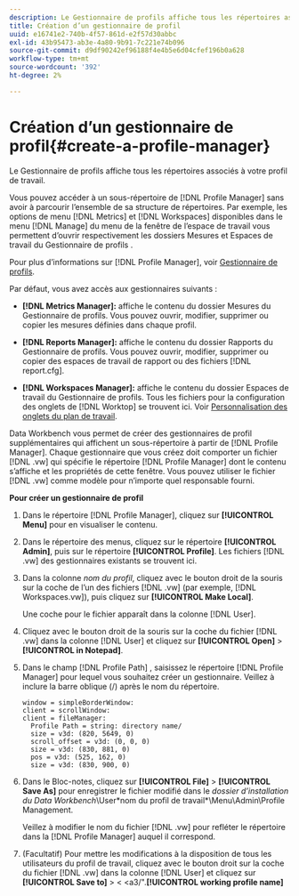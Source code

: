 ```yaml
---
description: Le Gestionnaire de profils affiche tous les répertoires associés à votre profil de travail.
title: Création d’un gestionnaire de profil
uuid: e16741e2-740b-4f57-861d-e2f57d30abbc
exl-id: 43b95473-ab3e-4a80-9b91-7c221e74b096
source-git-commit: d9df90242ef96188f4e4b5e6d04cfef196b0a628
workflow-type: tm+mt
source-wordcount: '392'
ht-degree: 2%

---
```


# Création d’un gestionnaire de profil{#create-a-profile-manager}

Le Gestionnaire de profils affiche tous les répertoires associés à votre profil de travail.

Vous pouvez accéder à un sous-répertoire de [!DNL Profile Manager] sans avoir à parcourir l’ensemble de sa structure de répertoires. Par exemple, les options de menu [!DNL Metrics] et [!DNL Workspaces] disponibles dans le menu [!DNL Manage] du menu de la fenêtre de l’espace de travail vous permettent d’ouvrir respectivement les dossiers Mesures et Espaces de travail du Gestionnaire de profils .

Pour plus d’informations sur [!DNL Profile Manager], voir [Gestionnaire de profils](https://docs.adobe.com/content/help/en/data-workbench/using/client/ui-analysis-features/cstm-prof-files-mgrs/c-new-prof-mgrs.html).

Par défaut, vous avez accès aux gestionnaires suivants :

* **[!DNL Metrics Manager]:** affiche le contenu du dossier Mesures du Gestionnaire de profils. Vous pouvez ouvrir, modifier, supprimer ou copier les mesures définies dans chaque profil.
* **[!DNL Reports Manager]:** affiche le contenu du dossier Rapports du Gestionnaire de profils. Vous pouvez ouvrir, modifier, supprimer ou copier des espaces de travail de rapport ou des fichiers [!DNL report.cfg].

* **[!DNL Workspaces Manager]:** affiche le contenu du dossier Espaces de travail du Gestionnaire de profils. Tous les fichiers pour la configuration des onglets de [!DNL Worktop] se trouvent ici. Voir [Personnalisation des onglets du plan de travail](../../../../home/c-get-started/c-intf-anlys-ftrs/c-cstm-wktp-tabs/c-cstm-wktp-tabs.md).

Data Workbench vous permet de créer des gestionnaires de profil supplémentaires qui affichent un sous-répertoire à partir de [!DNL Profile Manager]. Chaque gestionnaire que vous créez doit comporter un fichier [!DNL .vw] qui spécifie le répertoire [!DNL Profile Manager] dont le contenu s’affiche et les propriétés de cette fenêtre. Vous pouvez utiliser le fichier [!DNL .vw] comme modèle pour n’importe quel responsable fourni.

**Pour créer un gestionnaire de profil**

1. Dans le répertoire [!DNL Profile Manager], cliquez sur **[!UICONTROL Menu]** pour en visualiser le contenu.
1. Dans le répertoire des menus, cliquez sur le répertoire **[!UICONTROL Admin]**, puis sur le répertoire **[!UICONTROL Profile]**. Les fichiers [!DNL .vw] des gestionnaires existants se trouvent ici.
1. Dans la colonne *nom du profil*, cliquez avec le bouton droit de la souris sur la coche de l’un des fichiers [!DNL .vw] (par exemple, [!DNL Workspaces.vw]), puis cliquez sur **[!UICONTROL Make Local]**.

   Une coche pour le fichier apparaît dans la colonne [!DNL User].

1. Cliquez avec le bouton droit de la souris sur la coche du fichier [!DNL .vw] dans la colonne [!DNL User] et cliquez sur **[!UICONTROL Open]** > **[!UICONTROL in Notepad]**.
1. Dans le champ [!DNL Profile Path] , saisissez le répertoire [!DNL Profile Manager] pour lequel vous souhaitez créer un gestionnaire. Veillez à inclure la barre oblique (/) après le nom du répertoire.

   ```
   window = simpleBorderWindow:
   client = scrollWindow: 
   client = fileManager:
     Profile Path = string: directory name/
     size = v3d: (820, 5649, 0)
     scroll_offset = v3d: (0, 0, 0)
     size = v3d: (830, 881, 0)
     pos = v3d: (525, 162, 0)
     size = v3d: (830, 900, 0)
   ```

1. Dans le Bloc-notes, cliquez sur **[!UICONTROL File]** > **[!UICONTROL Save As]** pour enregistrer le fichier modifié dans le *dossier d’installation du Data Workbench*\User\*nom du profil de travail*\Menu\Admin\Profile Management.

   Veillez à modifier le nom du fichier [!DNL .vw] pour refléter le répertoire dans la [!DNL Profile Manager] auquel il correspond.

1. (Facultatif) Pour mettre les modifications à la disposition de tous les utilisateurs du profil de travail, cliquez avec le bouton droit sur la coche du fichier [!DNL .vw] dans la colonne [!DNL User] et cliquez sur **[!UICONTROL Save to]** > &lt; &lt;a3/&quot;.**[!UICONTROL working profile name]**
